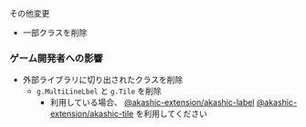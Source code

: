 その他変更
 * 一部クラスを削除

### ゲーム開発者への影響

 * 外部ライブラリに切り出されたクラスを削除
   * `g.MultiLineLbel` と `g.Tile` を削除
     * 利用している場合、 [@akashic-extension/akashic-label](https://github.com/akashic-games/akashic-label) [@akashic-extension/akashic-tile](https://github.com/akashic-games/akashic-tile) を利用してください
